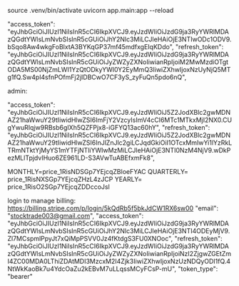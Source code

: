 source .venv/bin/activate
uvicorn app.main:app --reload

"access_token": "eyJhbGciOiJIUzI1NiIsInR5cCI6IkpXVCJ9.eyJzdWIiOiJzdG9ja3RyYWRlMDAzQGdtYWlsLmNvbSIsInR5cGUiOiJhY2Nlc3MiLCJleHAiOjE3NTIwODc1ODV9.bSqo8Aw4wkgFoBlxtA3BYKqGP37mf45mdfxgEIqKDdo",
"refresh_token": "eyJhbGciOiJIUzI1NiIsInR5cCI6IkpXVCJ9.eyJzdWIiOiJzdG9ja3RyYWRlMDAzQGdtYWlsLmNvbSIsInR5cGUiOiJyZWZyZXNoIiwianRpIjoiM2MwMzdiOTgtODA5MS00NjZmLWI1YzQtODkyYWI0Y2EyMmQ3IiwiZXhwIjoxNzUyNjQ5MTg1fQ.Sw4pl4sfnPOfmFj2jIDBCwO7CF3yS_zyFuQn5pdo6nQ",

admin:

"access_token": "eyJhbGciOiJIUzI1NiIsInR5cCI6IkpXVCJ9.eyJzdWIiOiJ5Z2JodXBlc2gwMDNAZ21haWwuY29tIiwidHlwZSI6ImFjY2VzcyIsImV4cCI6MTc1MTkxMjI2NX0.CUgYwuRIqjw9RBsb6gIXh5QZFPjx8-iGFYQ13ac60hY",
"refresh_token": "eyJhbGciOiJIUzI1NiIsInR5cCI6IkpXVCJ9.eyJzdWIiOiJ5Z2JodXBlc2gwMDNAZ21haWwuY29tIiwidHlwZSI6InJlZnJlc2giLCJqdGkiOiI1OTcxMmIwYi1lYzRkLTRmNTktYjMyYS1mYTFjNTliYWIwMzMiLCJleHAiOjE3NTI0NzM4NjV9.wDkPezMLlTpjdvIHuo6ZE961LD-S3AVwTuABEfxmFk8",

MONTHLY=price_1RisNDSGp7YEjcqZBloeFYAC
QUARTERLY= price_1RisNXSGp7YEjcqZHzL4zJCP
YEARLY= price_1RisO2SGp7YEjcqZDDccoJsl

<script async src="https://js.stripe.com/v3/pricing-table.js"></script>

<stripe-pricing-table pricing-table-id="prctbl_1RisERSGp7YEjcqZJMv6G2gg"
publishable-key="pk_live_51OydDmSGp7YEjcqZf4dR33PxCYhbSrXIaPUSsC4NQRVzwRJf6hFz6wrTcr5WWmawybqSpKRl5yrPd1NSacLqYBjv00SMqnqGJG">
</stripe-pricing-table>

login to manage billing: https://billing.stripe.com/p/login/5kQdRb5f5bkJdCW1RX6sw00
"email": "stocktrade003@gmail.com",
"access_token": "eyJhbGciOiJIUzI1NiIsInR5cCI6IkpXVCJ9.eyJzdWIiOiJzdG9ja3RyYWRlMDAzQGdtYWlsLmNvbSIsInR5cGUiOiJhY2Nlc3MiLCJleHAiOjE3NTI4ODEyMjV9.Zl7MCspmlPpyJt7xQiMpPSVV0Jz4fKtdgS3FU0XNOoc",
"refresh_token": "eyJhbGciOiJIUzI1NiIsInR5cCI6IkpXVCJ9.eyJzdWIiOiJzdG9ja3RyYWRlMDAzQGdtYWlsLmNvbSIsInR5cGUiOiJyZWZyZXNoIiwianRpIjoiNzI2ZjgwZGEtZmI4ZC00MDA0LThiZDAtMDI3MzcxM2I4Zjk3IiwiZXhwIjoxNzUzNDQyODI1fQ.4NtWkKaoBk7u4YdcOaZu2kEBvM7uLLqssMCyFCsP-mU",
"token_type": "bearer"
